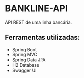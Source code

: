 # BANKLINE-API

API REST de uma linha bancária.

## Ferramentas utilizadas:
- Spring Boot
- Spring MVC
- Spring Data JPA
- H2 Database
- Swagger UI

